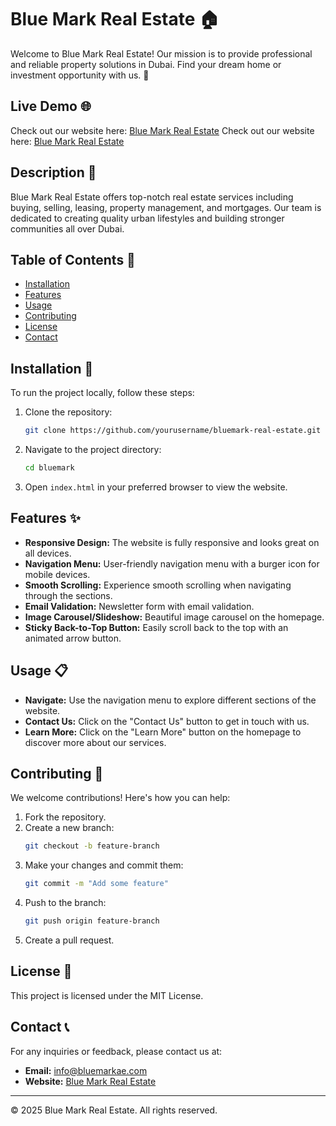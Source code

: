 # Blue Mark Real Estate 🏠

Welcome to Blue Mark Real Estate! Our mission is to provide professional and reliable property solutions in Dubai. Find your dream home or investment opportunity with us. 🌟

## Live Demo 🌐
Check out our website here: [Blue Mark Real Estate](https://www.bluemarkae.com)
Check out our website here: [Blue Mark Real Estate](https://www.bluemarkae.com)

## Description 📖
Blue Mark Real Estate offers top-notch real estate services including buying, selling, leasing, property management, and mortgages. Our team is dedicated to creating quality urban lifestyles and building stronger communities all over Dubai.

## Table of Contents 📑
- [Installation](#installation)
- [Features](#features)
- [Usage](#usage)
- [Contributing](#contributing)
- [License](#license)
- [Contact](#contact)

## Installation 🔧
To run the project locally, follow these steps:

1. Clone the repository:
    ```bash
    git clone https://github.com/yourusername/bluemark-real-estate.git
    ```
2. Navigate to the project directory:
    ```bash
    cd bluemark
    ```
3. Open `index.html` in your preferred browser to view the website.

## Features ✨
- **Responsive Design:** The website is fully responsive and looks great on all devices.
- **Navigation Menu:** User-friendly navigation menu with a burger icon for mobile devices.
- **Smooth Scrolling:** Experience smooth scrolling when navigating through the sections.
- **Email Validation:** Newsletter form with email validation.
- **Image Carousel/Slideshow:** Beautiful image carousel on the homepage.
- **Sticky Back-to-Top Button:** Easily scroll back to the top with an animated arrow button.

## Usage 📋
- **Navigate:** Use the navigation menu to explore different sections of the website.
- **Contact Us:** Click on the "Contact Us" button to get in touch with us.
- **Learn More:** Click on the "Learn More" button on the homepage to discover more about our services.

## Contributing 🤝
We welcome contributions! Here's how you can help:
1. Fork the repository.
2. Create a new branch:
    ```bash
    git checkout -b feature-branch
    ```
3. Make your changes and commit them:
    ```bash
    git commit -m "Add some feature"
    ```
4. Push to the branch:
    ```bash
    git push origin feature-branch
    ```
5. Create a pull request.

## License 📄
This project is licensed under the MIT License.

## Contact 📞
For any inquiries or feedback, please contact us at:
- **Email:** info@bluemarkae.com
- **Website:** [Blue Mark Real Estate](https://www.bluemarkae.com)

---

&copy; 2025 Blue Mark Real Estate. All rights reserved.

